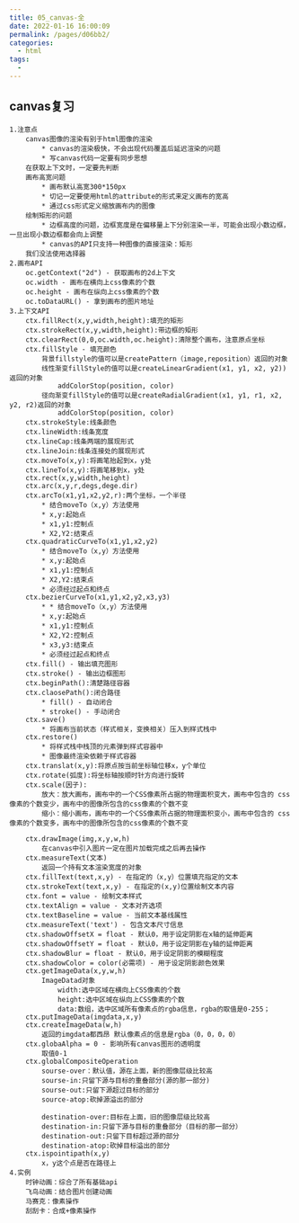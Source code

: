```yaml
---
title: 05_canvas-全
date: 2022-01-16 16:00:09
permalink: /pages/d06bb2/
categories:
  - html
tags:
  - 
---
```

## canvas复习
	1.注意点
		canvas图像的渲染有别于html图像的渲染
			* canvas的渲染极快，不会出现代码覆盖后延迟渲染的问题
			* 写canvas代码一定要有同步思想
		在获取上下文时，一定要先判断
		画布高宽问题
			* 画布默认高宽300*150px
			* 切记一定要使用html的attribute的形式来定义画布的宽高
			* 通过css形式定义缩放画布内的图像
		绘制矩形的问题
			* 边框高度的问题，边框宽度是在偏移量上下分别渲染一半，可能会出现小数边框，一旦出现小数边框都会向上调整
			* canvas的API只支持一种图像的直接渲染：矩形
		我们没法使用选择器 
	2.画布API
		oc.getContext("2d") - 获取画布的2d上下文
		oc.width - 画布在横向上css像素的个数
		oc.height - 画布在纵向上css像素的个数
		oc.toDataURL() - 拿到画布的图片地址
	3.上下文API
		ctx.fillRect(x,y,width,height):填充的矩形
		ctx.strokeRect(x,y,width,height):带边框的矩形
		ctx.clearRect(0,0,oc.width,oc.height):清除整个画布，注意原点坐标
		ctx.fillStyle - 填充颜色
			背景fillstyle的值可以是createPattern（image,reposition）返回的对象
			线性渐变fillStyle的值可以是createLinearGradient(x1, y1, x2, y2))返回的对象
				addColorStop(position, color)
			径向渐变fillStyle的值可以是createRadialGradient(x1, y1, r1, x2, y2, r2)返回的对象
				addColorStop(position, color)
		ctx.strokeStyle:线条颜色
		ctx.lineWidth:线条宽度
		ctx.lineCap:线条两端的展现形式
		ctx.lineJoin:线条连接处的展现形式
		ctx.moveTo(x,y):将画笔抬起到x，y处
		ctx.lineTo(x,y):将画笔移到x，y处
		ctx.rect(x,y,width,height)
		ctx.arc(x,y,r,degs,dege.dir)
		ctx.arcTo(x1,y1,x2,y2,r):两个坐标，一个半径
			* 结合moveTo（x,y）方法使用
			* x,y:起始点
			* x1,y1:控制点
			* X2,Y2:结束点
		ctx.quadraticCurveTo(x1,y1,x2,y2)
			* 结合moveTo（x,y）方法使用
			* x,y:起始点
			* x1,y1:控制点
			* X2,Y2:结束点 
			* 必须经过起点和终点
		ctx.bezierCurveTo(x1,y1,x2,y2,x3,y3)
			* * 结合moveTo（x,y）方法使用
			* x,y:起始点
			* x1,y1:控制点
			* X2,Y2:控制点 
			* x3,y3:结束点
			* 必须经过起点和终点
		ctx.fill() - 输出填充图形
		ctx.stroke() - 输出边框图形
		ctx.beginPath():清楚路径容器
		ctx.claosePath():闭合路径
			* fill() - 自动闭合
			* stroke() - 手动闭合
		ctx.save()
			* 将画布当前状态（样式相关，变换相关）压入到样式栈中
		ctx.restore()
			* 将样式栈中栈顶的元素弹到样式容器中
			* 图像最终渲染依赖于样式容器
		ctx.translat(x,y):将原点按当前坐标轴位移x，y个单位
		ctx.rotate(弧度):将坐标轴按顺时针方向进行旋转
		ctx.scale(因子):
			放大：放大画布，画布中的一个CSS像素所占据的物理面积变大，画布中包含的 css像素的个数变少，画布中的图像所包含的css像素的个数不变
			缩小：缩小画布，画布中的一个CSS像素所占据的物理面积变小，画布中包含的 css像素的个数变多，画布中的图像所包含的css像素的个数不变

		ctx.drawImage(img,x,y,w,h)
			在canvas中引入图片一定在图片加载完成之后再去操作
		ctx.measureText(文本)
			返回一个持有文本渲染宽度的对象
		ctx.fillText(text,x,y) - 在指定的（x,y）位置填充指定的文本
		ctx.strokeText(text,x,y) - 在指定的(x,y)位置绘制文本内容
		ctx.font = value - 绘制文本样式
		ctx.textAlign = value - 文本对齐选项
		ctx.textBaseline = value - 当前文本基线属性
		ctx.measureText('text') - 包含文本尺寸信息
		ctx.shadowOffsetX = float - 默认0，用于设定阴影在x轴的延伸距离
		ctx.shadowOffsetY = float - 默认0，用于设定阴影在y轴的延伸距离
		ctx.shadowBlur = float - 默认0，用于设定阴影的模糊程度
		ctx.shadowColor = color(必需项) - 用于设定阴影颜色效果
		ctx.getImageData(x,y,w,h)
			ImageDatad对象
				width:选中区域在横向上CSS像素的个数
				height:选中区域在纵向上CSS像素的个数
				data:数组，选中区域所有像素点的rgba信息，rgba的取值是0-255；
		ctx.putImageData(imgdata,x,y)
		ctx.createImageData(w,h)
			返回的imgdata都西昂 默认像素点的信息是rgba（0，0，0，0）
		ctx.globaAlpha = 0 - 影响所有canvas图形的透明度
			取值0-1
		ctx.globalCompositeOperation
			sourse-over：默认值，源在上面，新的图像层级比较高
			sourse-in:只留下源与目标的重叠部分(源的那一部分)
			sourse-out:只留下源超过目标的部分
			source-atop:砍掉源溢出的部分
			
			destination-over:目标在上面，旧的图像层级比较高
			destination-in:只留下源与目标的重叠部分（目标的那一部分）
			destination-out:只留下目标超过源的部分
			destination-atop:砍掉目标溢出的部分
		ctx.ispointipath(x,y)
			x，y这个点是否在路径上
	4.实例
		时钟动画：综合了所有基础api
		飞鸟动画：结合图片创建动画
		马赛克：像素操作
		刮刮卡：合成+像素操作
